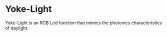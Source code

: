 Yoke-Light
==========

Yoke-Light is an RGB Led function that mimics the photonics characteristics of daylight.
